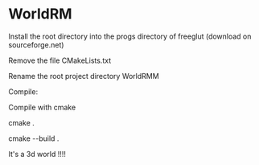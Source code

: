 # WorldRM
Install the root directory into the progs directory of freeglut (download on sourceforge.net)

Remove the file CMakeLists.txt

Rename the root project directory WorldRMM


Compile:

Compile with cmake 

cmake .

cmake --build .


It's a 3d world !!!!
